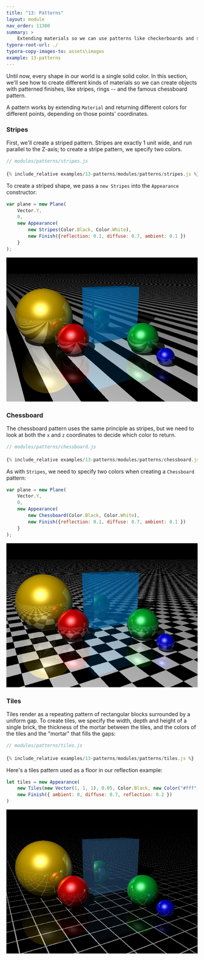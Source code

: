 ```yaml
---
title: "13: Patterns"
layout: module
nav_order: 11300
summary: >
    Extending materials so we can use patterns like checkerboards and stripes.
typora-root-url: ./
typora-copy-images-to: assets\images
example: 13-patterns
---
```


Until now, every shape in our world is a single solid color. In this section, we'll see how to create different kinds of materials so we can create objects with patterned finishes, like stripes, rings -- and the famous chessboard pattern.

A pattern works by extending `Material` and returning different colors for different points, depending on those points' coordinates.

### Stripes

First, we'll create a striped pattern. Stripes are exactly 1 unit wide, and run parallel to the Z-axis; to create a stripe pattern, we specify two colors. 

```javascript
// modules/patterns/stripes.js

{% include_relative examples/13-patterns/modules/patterns/stripes.js %}
```

To create a striped shape, we pass a `new Stripes` into the `Appearance` constructor:

```javascript
var plane = new Plane(
	Vector.Y, 
	0, 
	new Appearance(
		new Stripes(Color.Black, Color.White), 
		new Finish({reflection: 0.1, diffuse: 0.7, ambient: 0.1 })
	}
);
```

![image-20220320140656233](assets/images/image-20220320140656233.png)

### Chessboard

The chessboard pattern uses the same principle as stripes, but we need to look at both the `x` and `z` coordinates to decide which color to return.

```javascript
// modules/patterns/chessboard.js

{% include_relative examples/13-patterns/modules/patterns/chessboard.js %}
```

As with `Stripes`, we need to specify two colors when creating a `Chessboard` pattern:

```javascript
var plane = new Plane(
	Vector.Y, 
	0, 
	new Appearance(
		new Chessboard(Color.Black, Color.White), 
		new Finish({reflection: 0.1, diffuse: 0.7, ambient: 0.1 })
	}
);
```

![image-20220320141809004](assets/images/image-20220320141809004.png)

### Tiles

Tiles render as a repeating pattern of rectangular blocks surrounded by a uniform gap. To create tiles, we specify the width, depth and height of a single brick, the thickness of the mortar between the tiles, and the colors of the tiles and the "mortar" that fills the gaps:

```javascript
// modules/patterns/tiles.js

{% include_relative examples/13-patterns/modules/patterns/tiles.js %}
```

Here's a tiles pattern used as a floor in our reflection example:

```javascript
let tiles = new Appearance(
	new Tiles(new Vector(1, 1, 1), 0.05, Color.Black, new Color("#fff")),
	new Finish({ ambient: 0, diffuse: 0.7, reflection: 0.2 })
)
```

![image-20220324142118152](./assets/images/image-20220324142118152.png)





